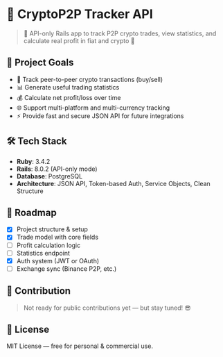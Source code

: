 # 🚀 CryptoP2P Tracker API

> 🔐 API-only Rails app to track P2P crypto trades, view statistics, and calculate real profit in fiat and crypto 💸

## 🎯 Project Goals

- 📌 Track peer-to-peer crypto transactions (buy/sell)
- 📊 Generate useful trading statistics
- 💰 Calculate net profit/loss over time
- 🌐 Support multi-platform and multi-currency tracking
- ⚡ Provide fast and secure JSON API for future integrations

## 🛠️ Tech Stack

- **Ruby**: 3.4.2
- **Rails**: 8.0.2 (API-only mode)
- **Database**: PostgreSQL
- **Architecture**: JSON API, Token-based Auth, Service Objects, Clean Structure

## 🧭 Roadmap

- [x] Project structure & setup
- [x] Trade model with core fields
- [ ] Profit calculation logic
- [ ] Statistics endpoint
- [x] Auth system (JWT or OAuth)
- [ ] Exchange sync (Binance P2P, etc.)

## 🤝 Contribution

> Not ready for public contributions yet — but stay tuned! 😎

## 📜 License

MIT License — free for personal & commercial use.

